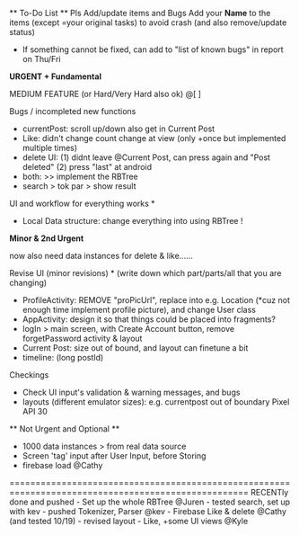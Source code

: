 ** To-Do List **
Pls Add/update items and Bugs
Add your **Name** to the items (except =your original tasks) to avoid crash     (and also remove/update status)

- If something cannot be fixed, can add to "list of known bugs" in report on Thu/Fri


**URGENT + Fundamental**

MEDIUM FEATURE (or Hard/Very Hard also ok)                               @[  ]

Bugs / incompleted new functions
* currentPost: scroll up/down also get in Current Post 
* Like: didn't change  count change at view (only +once but implemented multiple times)
* delete UI: (1) didnt leave @Current Post, can press again and "Post deleted" (2) press "last" at android 
* both: >> implement the RBTree
* search > tok par > show result

UI and workflow for everything works *
* Local Data structure: change everything into using RBTree !


**Minor &  2nd Urgent**

now also need data instances for delete & like......

Revise UI (minor revisions) * (write down which part/parts/all that you are changing)
* ProfileActivity: REMOVE "proPicUrl", replace into e.g. Location (*cuz not enough time implement profile picture), and change User class
* AppActivity: design it so that things could be placed into fragments?
* logIn > main screen, with Create Account button, remove forgetPassword activity & layout
* Current Post: size out of bound, and layout can finetune  a bit
* timeline: (long postId)     
    
Checkings
* Check UI input's validation & warning messages, and bugs
* layouts (different emulator sizes): e.g. currentpost out of boundary Pixel API 30  
   
    

** Not Urgent and Optional **

* 1000 data instances > from real data source
* Screen 'tag' input after User Input, before Storing 
* firebase load @Cathy



====================================================================================================
RECENTly done and pushed
    - Set up the whole RBTree  @Juren
        - tested search, set up with kev
    - pushed Tokenizer, Parser  @kev
    - Firebase Like & delete @Cathy     (and tested 10/19)
        - revised layout 
    - Like, +some UI views @Kyle
    
